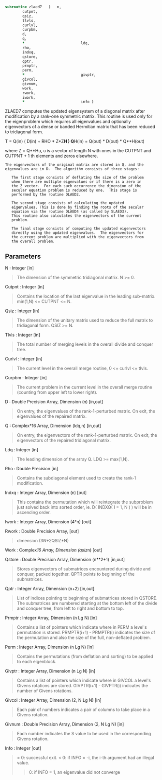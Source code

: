 ```fortran
subroutine zlaed7	(	n,
		cutpnt,
		qsiz,
		tlvls,
		curlvl,
		curpbm,
		d,
		q,
		*                          ldq,
		rho,
		indxq,
		qstore,
		qptr,
		prmptr,
		perm,
		*                          givptr,
		givcol,
		givnum,
		work,
		rwork,
		iwork,
		*                          info )
```

 ZLAED7 computes the updated eigensystem of a diagonal
 matrix after modification by a rank-one symmetric matrix. This
 routine is used only for the eigenproblem which requires all
 eigenvalues and optionally eigenvectors of a dense or banded
 Hermitian matrix that has been reduced to tridiagonal form.

   T = Q(in) ( D(in) + RHO * Z*Z**H ) Q**H(in) = Q(out) * D(out) * Q**H(out)

   where Z = Q**Hu, u is a vector of length N with ones in the
   CUTPNT and CUTPNT + 1 th elements and zeros elsewhere.

    The eigenvectors of the original matrix are stored in Q, and the
    eigenvalues are in D.  The algorithm consists of three stages:

       The first stage consists of deflating the size of the problem
       when there are multiple eigenvalues or if there is a zero in
       the Z vector.  For each such occurrence the dimension of the
       secular equation problem is reduced by one.  This stage is
       performed by the routine DLAED2.

       The second stage consists of calculating the updated
       eigenvalues. This is done by finding the roots of the secular
       equation via the routine DLAED4 (as called by SLAED3).
       This routine also calculates the eigenvectors of the current
       problem.

       The final stage consists of computing the updated eigenvectors
       directly using the updated eigenvalues.  The eigenvectors for
       the current problem are multiplied with the eigenvectors from
       the overall problem.

## Parameters
N : Integer [in]
> The dimension of the symmetric tridiagonal matrix.  N >= 0.

Cutpnt : Integer [in]
> Contains the location of the last eigenvalue in the leading
> sub-matrix.  min(1,N) <= CUTPNT <= N.

Qsiz : Integer [in]
> The dimension of the unitary matrix used to reduce
> the full matrix to tridiagonal form.  QSIZ >= N.

Tlvls : Integer [in]
> The total number of merging levels in the overall divide and
> conquer tree.

Curlvl : Integer [in]
> The current level in the overall merge routine,
> 0 <= curlvl <= tlvls.

Curpbm : Integer [in]
> The current problem in the current level in the overall
> merge routine (counting from upper left to lower right).

D : Double Precision Array, Dimension (n) [in,out]
> On entry, the eigenvalues of the rank-1-perturbed matrix.
> On exit, the eigenvalues of the repaired matrix.

Q : Complex*16 Array, Dimension (ldq,n) [in,out]
> On entry, the eigenvectors of the rank-1-perturbed matrix.
> On exit, the eigenvectors of the repaired tridiagonal matrix.

Ldq : Integer [in]
> The leading dimension of the array Q.  LDQ >= max(1,N).

Rho : Double Precision [in]
> Contains the subdiagonal element used to create the rank-1
> modification.

Indxq : Integer Array, Dimension (n) [out]
> This contains the permutation which will reintegrate the
> subproblem just solved back into sorted order,
> ie. D( INDXQ( I = 1, N ) ) will be in ascending order.

Iwork : Integer Array, Dimension (4*n) [out]

Rwork : Double Precision Array, [out]
> dimension (3*N+2*QSIZ*N)

Work : Complex*16 Array, Dimension (qsiz*n) [out]

Qstore : Double Precision Array, Dimension (n**2+1) [in,out]
> Stores eigenvectors of submatrices encountered during
> divide and conquer, packed together. QPTR points to
> beginning of the submatrices.

Qptr : Integer Array, Dimension (n+2) [in,out]
> List of indices pointing to beginning of submatrices stored
> in QSTORE. The submatrices are numbered starting at the
> bottom left of the divide and conquer tree, from left to
> right and bottom to top.

Prmptr : Integer Array, Dimension (n Lg N) [in]
> Contains a list of pointers which indicate where in PERM a
> level's permutation is stored.  PRMPTR(i+1) - PRMPTR(i)
> indicates the size of the permutation and also the size of
> the full, non-deflated problem.

Perm : Integer Array, Dimension (n Lg N) [in]
> Contains the permutations (from deflation and sorting) to be
> applied to each eigenblock.

Givptr : Integer Array, Dimension (n Lg N) [in]
> Contains a list of pointers which indicate where in GIVCOL a
> level's Givens rotations are stored.  GIVPTR(i+1) - GIVPTR(i)
> indicates the number of Givens rotations.

Givcol : Integer Array, Dimension (2, N Lg N) [in]
> Each pair of numbers indicates a pair of columns to take place
> in a Givens rotation.

Givnum : Double Precision Array, Dimension (2, N Lg N) [in]
> Each number indicates the S value to be used in the
> corresponding Givens rotation.

Info : Integer [out]
> = 0:  successful exit.
> < 0:  if INFO = -i, the i-th argument had an illegal value.
> > 0:  if INFO = 1, an eigenvalue did not converge

